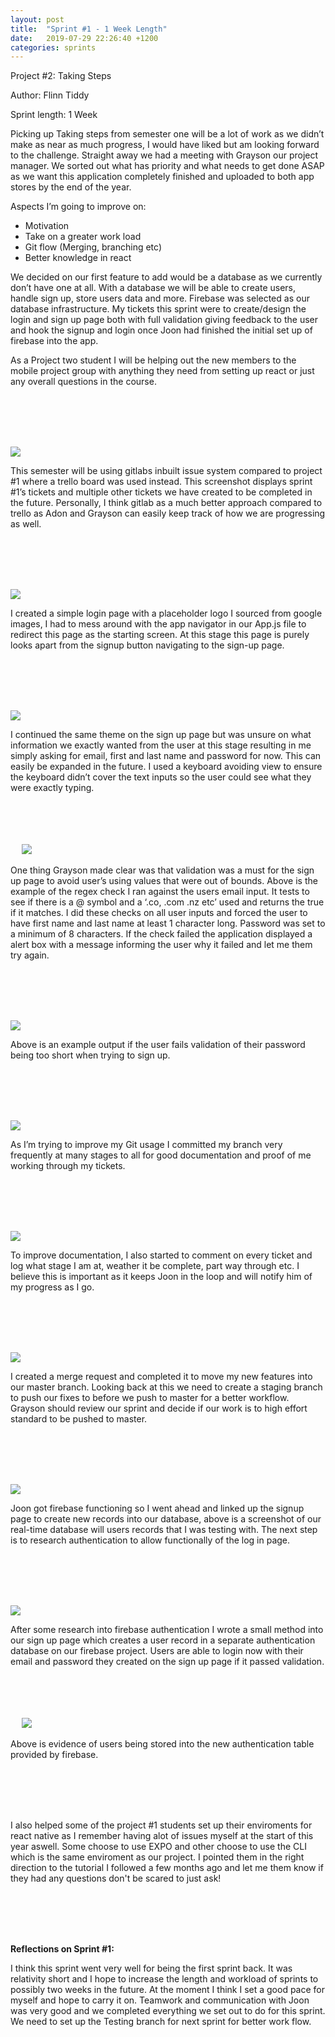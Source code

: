 ```yaml
---
layout: post
title:  "Sprint #1 - 1 Week Length"
date:   2019-07-29 22:26:40 +1200
categories: sprints
---
```


Project #2: Taking Steps

Author: Flinn Tiddy

Sprint length: 1 Week

Picking up Taking steps from semester one will be a lot of work as we didn’t make as near as much progress, I would have liked but am looking forward to the challenge. Straight away we had a meeting with Grayson our project manager. We sorted out what has priority and what needs to get done ASAP as we want this application completely finished and uploaded to both app stores by the end of the year.

Aspects I’m going to improve on:
*	Motivation
*	Take on a greater work load
*	Git flow (Merging, branching etc)
*	Better knowledge in react

We decided on our first feature to add would be a database as we currently don’t have one at all. With a database we will be able to create users, handle sign up, store users data and more. Firebase was selected as our database infrastructure.
My tickets this sprint were to create/design the login and sign up page both with full validation giving feedback to the user and hook the signup and login once Joon had finished the initial set up of firebase into the app.

As a Project two student I will be helping out the new members to the mobile project group with anything they need from setting up react or just any overall questions in the course.

<br/><br/>
<br/><br/>

![](/assets/week1_2.JPG)

This semester will be using gitlabs inbuilt issue system compared to project #1 where a trello board was used instead. This screenshot displays sprint #1’s tickets and multiple other tickets we have created to be completed in the future. Personally, I think gitlab as a much better approach compared to trello as Adon and Grayson can easily keep track of how we are progressing as well. 

<br/><br/>
<br/><br/>

![](/assets/week2_1_2.JPG)

I created a simple login page with a placeholder logo I sourced from google images, I had to mess around with the app navigator in our App.js file to redirect this page as the starting screen. At this stage this page is purely looks apart from the signup button navigating to the sign-up page.

<br/><br/>
<br/><br/>

![](/assets/week2_1.JPG)

I continued the same theme on the sign up page but was unsure on what information we exactly wanted from the user at this stage resulting in me simply asking for email, first and last name and password for now. This can easily be expanded in the future. I used a keyboard avoiding view to ensure the keyboard didn’t cover the text inputs so the user could see what they were exactly typing.

<br/><br/>
<br/><br/>
 
![](/assets/Week2_3.JPG)

One thing Grayson made clear was that validation was a must for the sign up page to avoid user’s using values that were out of bounds. Above is the example of the regex check I ran against the users email input. It tests to see if there is a @ symbol and a ‘.co, .com .nz etc’ used and returns the true if it matches. I did these checks on all user inputs and forced the user to have first name and last name at least 1 character long. Password was set to a minimum of 8 characters. If the check failed the application displayed a alert box with a message informing the user why it failed and let me them try again.

<br/><br/>
<br/><br/>

![](/assets/Alertpassworderror.JPG)

Above is an example output if the user fails validation of their password being too short when trying to sign up.

<br/><br/>
<br/><br/>

![](/assets/commits.JPG)

As I’m trying to improve my Git usage I committed my branch very frequently at many stages to all for good documentation and proof of me working through my tickets.

<br/><br/>
<br/><br/>

![](/assets/gettingdocsuptodate.JPG)

To improve documentation, I also started to comment on every ticket and log what stage I am at, weather it be complete, part way through etc. I believe this is important as it keeps Joon in the loop and will notify him of my progress as I go.

<br/><br/>
<br/><br/>

![](/assets/mergedintomaster.JPG)

I created a merge request and completed it to move my new features into our master branch. Looking back at this we need to create a staging branch to push our fixes to before we push to master for a better workflow. Grayson should review our sprint and decide if our work is to high effort standard to be pushed to master.

<br/><br/>
<br/><br/>

![](/assets/Firebase.JPG)

Joon got firebase functioning so I went ahead and linked up the signup page to create new records into our database, above is a screenshot of our real-time database will users records that I was testing with. The next step is to research authentication to allow functionally of the log in page.

<br/><br/>
<br/><br/>

![](/assets/authcreate.jpg)

After some research into firebase authentication I wrote a small method into our sign up page which creates a user record in a separate authentication database on our firebase project. Users are able to login now with their email and password they created on the sign up page if it passed validation.

<br/><br/>
<br/><br/>
 
![](/assets/auth.JPG)

Above is evidence of users being stored into the new authentication table provided by firebase.

<br/><br/>
<br/><br/>

I also helped some of the project #1 students set up their enviroments for react native as I remember having alot of issues myself at the start of this year aswell. Some choose to use EXPO and other choose to use the CLI which is the same enviroment as our project. I pointed them in the right direction to the tutorial I followed a few months ago and let me them know if they had any questions don't be scared to just ask!

<br/><br/>
<br/><br/>

**Reflections on Sprint #1:**

I think this sprint went very well for being the first sprint back. It was relativity short and I hope to increase the length and workload of sprints to possibly two weeks in the future. At the moment I think I set a good pace for myself and hope to carry it on. Teamwork and communication with Joon was very good and we completed everything we set out to do for this sprint. We need to set up the Testing branch for next sprint for better work flow.
